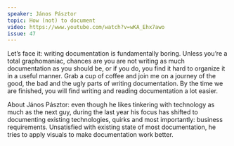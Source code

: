 ```yaml
---
speaker: János Pásztor
topic: How (not) to document
video: https://www.youtube.com/watch?v=wKA_Ehx7awo
issue: 47
---
```


Let’s face it: writing documentation is fundamentally boring. Unless you’re a total graphomaniac, chances are you are not writing as much documentation as you should be, or if you do, you find it hard to organize it in a useful manner. Grab a cup of coffee and join me on a journey of the good, the bad and the ugly parts of writing documentation. By the time we are finished, you will find writing and reading documentation a lot easier.

About János Pásztor: even though he likes tinkering with technology as much as the next guy, during the last year his focus has shifted to documenting existing technologies, quirks and most importantly: business requirements. Unsatisfied with existing state of most documentation, he tries to apply visuals to make documentation work better.

